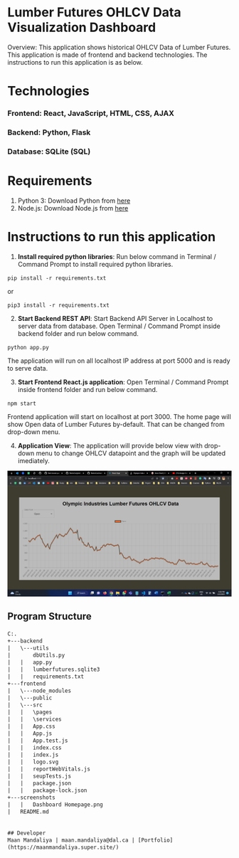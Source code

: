 # Lumber Futures OHLCV Data Visualization Dashboard
Overview: This application shows historical OHLCV Data of Lumber Futures. This application is made of frontend and backend technologies. The instructions to run this application is as below.

# Technologies
### Frontend: React, JavaScript, HTML, CSS, AJAX
### Backend: Python, Flask
### Database: SQLite (SQL)

# Requirements
1) Python 3: Download Python from [here](https://www.python.org/downloads/)
2) Node.js: Download Node.js from [here](https://nodejs.org/en/download/)

# Instructions to run this application
1) **Install required python libraries**: Run below command in Terminal / Command Prompt to install required python libraries.

```
pip install -r requirements.txt
```
or
```
pip3 install -r requirements.txt
```

2) **Start Backend REST API**: Start Backend API Server in Localhost to server data from database. Open Terminal / Command Prompt inside backend folder and run below command.

```
python app.py
```
The application will run on all localhost IP address at port 5000 and is ready to serve data.

3) **Start Frontend React.js application**: Open Terminal / Command Prompt inside frontend folder and run below command.

```
npm start
```

Frontend application will start on localhost at port 3000. The home page will show Open data of Lumber Futures by-default. That can be changed from drop-down menu.

4) **Application View**: The application will provide below view with drop-down menu to change OHLCV datapoint and the graph will be updated imediately.

![Dashboard Homepage](/screenshots/Dashboard%20Homepage.png)

## Program Structure
```
C:.
+---backend
|   \---utils
|       dbUtils.py
|   |   app.py
|   |   lumberfutures.sqlite3
|   |   requirements.txt
+---frontend
|   \---node_modules
|   \---public
|   \---src
|   |   \pages
|   |   \services
|   |   App.css
|   |   App.js
|   |   App.test.js
|   |   index.css
|   |   index.js
|   |   logo.svg
|   |   reportWebVitals.js
|   |   seupTests.js
|   |   package.json
|   |   package-lock.json
+---screenshots
|   |   Dashboard Homepage.png
|   README.md


## Developer
Maan Mandaliya | maan.mandaliya@dal.ca | [Portfolio](https://maanmandaliya.super.site/)